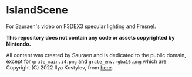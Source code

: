 # IslandScene

For Sauraen's video on F3DEX3 specular lighting and Fresnel.

**This repository does not contain any code or assets copyrighted by Nintendo.**

All content was created by Sauraen and is dedicated to the public domain,
except for `grate_main.i4.png` and `grate_env.rgba16.png` which are Copyright
(C) 2022 Ilya Kostylev, from [here](https://renderu.com/en/spookyiluhablog/post/23631).
